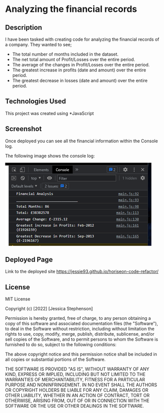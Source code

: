 # Analyzing the financial records

## Description

I have been tasked with creating code for analyzing the financial records of a company. They wanted to see;
* The total number of months included in the dataset.
* The net total amount of Profit/Losses over the entire period.
* The average of the changes in Profit/Losses over the entire period.
* The greatest increase in profits (date and amount) over the entire period.
* The greatest decrease in losses (date and amount) over the entire period.



## Technologies Used
This project was created using 
*JavaScript


## Screenshot
Once deployed you can see all the financial information within the Console log.

The following image shows the console log:

![Financial Analysis in the Console Log](assets/Screenshot%202022-12-30%20113013.png)

## Deployed Page
Link to the deployed site
https://jessie93.github.io/horiseon-code-refactor/


## License 
MIT License

Copyright (c) [2022] [Jessica Stephenson]

Permission is hereby granted, free of charge, to any person obtaining a copy
of this software and associated documentation files (the "Software"), to deal
in the Software without restriction, including without limitation the rights
to use, copy, modify, merge, publish, distribute, sublicense, and/or sell
copies of the Software, and to permit persons to whom the Software is
furnished to do so, subject to the following conditions:

The above copyright notice and this permission notice shall be included in all
copies or substantial portions of the Software.

THE SOFTWARE IS PROVIDED "AS IS", WITHOUT WARRANTY OF ANY KIND, EXPRESS OR
IMPLIED, INCLUDING BUT NOT LIMITED TO THE WARRANTIES OF MERCHANTABILITY,
FITNESS FOR A PARTICULAR PURPOSE AND NONINFRINGEMENT. IN NO EVENT SHALL THE
AUTHORS OR COPYRIGHT HOLDERS BE LIABLE FOR ANY CLAIM, DAMAGES OR OTHER
LIABILITY, WHETHER IN AN ACTION OF CONTRACT, TORT OR OTHERWISE, ARISING FROM,
OUT OF OR IN CONNECTION WITH THE SOFTWARE OR THE USE OR OTHER DEALINGS IN THE
SOFTWARE.

